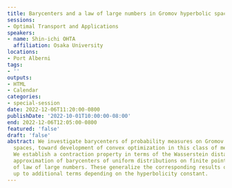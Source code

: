 ```yaml
---
title: Barycenters and a law of large numbers in Gromov hyperbolic spaces
sessions:
- Optimal Transport and Applications
speakers:
- name: Shin-ichi OHTA
  affiliation: Osaka University
locations:
- Port Alberni
tags:
- ''
outputs:
- HTML
- Calendar
categories:
- special-session
date: 2022-12-06T11:20:00-0800
publishDate: '2022-10-01T10:00:00-08:00'
end: 2022-12-06T12:05:00-0800
featured: 'false'
draft: 'false'
abstract: We investigate barycenters of probability measures on Gromov hyperbolic
  spaces, toward development of convex optimization in this class of metric spaces.
  We establish a contraction property in terms of the Wasserstein distance, a deterministic
  approximation of barycenters of uniform distributions on finite points, and a kind
  of law of large numbers. These generalize the corresponding results on CAT(0)-spaces,
  up to additional terms depending on the hyperbolicity constant.
---
```

